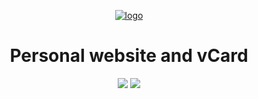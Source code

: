 <p align="center">
<a href="https://josenunes.xyz">
<img src="https://res.cloudinary.com/jcmnunes/image/upload/v1542884839/josenunesxyz/jn_logo.svg" alt="logo" />
</a>
<p>
<h1 align="center">Personal website and vCard</h1>
<div align="center">
<a href="https://github.com/prettier/prettier"><img src="https://img.shields.io/badge/code_style-prettier-ff69b4.svg?style=flat-square" /></a>
<a href="https://github.com/styled-components/styled-components"><img src="https://img.shields.io/badge/style-%F0%9F%92%85%20styled--components-orange.svg?colorB=daa357&colorA=db748e" /></a>
</div>

